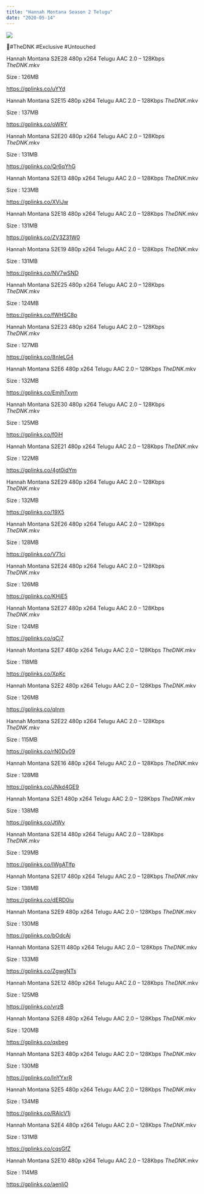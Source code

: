 ```yaml
---
title: "Hannah Montana Season 2 Telugu"
date: "2020-05-14"
---
```


![](https://jiocinemaweb.cdn.jio.com/jioimages.cdn.jio.com/content/entry/dynamiccontent/thumbs/350/-/0/66/10/1532694281538_1537964369487_p_medium.jpg)

🌟#TheDNK #Exclusive #Untouched

Hannah Montana S2E28 480p x264 Telugu AAC 2.0 – 128Kbps _TheDNK_.mkv

Size : 126MB

https://gplinks.co/uYYd

Hannah Montana S2E15 480p x264 Telugu AAC 2.0 – 128Kbps _TheDNK_.mkv

Size : 137MB

https://gplinks.co/oWRY

Hannah Montana S2E20 480p x264 Telugu AAC 2.0 – 128Kbps _TheDNK_.mkv

Size : 131MB

https://gplinks.co/Qr6qYhG

Hannah Montana S2E13 480p x264 Telugu AAC 2.0 – 128Kbps _TheDNK_.mkv

Size : 123MB

https://gplinks.co/XViJw

Hannah Montana S2E18 480p x264 Telugu AAC 2.0 – 128Kbps _TheDNK_.mkv

Size : 131MB

https://gplinks.co/ZV3Z31W0

Hannah Montana S2E19 480p x264 Telugu AAC 2.0 – 128Kbps _TheDNK_.mkv

Size : 131MB

https://gplinks.co/NV7wSND

Hannah Montana S2E25 480p x264 Telugu AAC 2.0 – 128Kbps _TheDNK_.mkv

Size : 124MB

https://gplinks.co/fWHSC8p

Hannah Montana S2E23 480p x264 Telugu AAC 2.0 – 128Kbps _TheDNK_.mkv

Size : 127MB

https://gplinks.co/8nIeLG4

Hannah Montana S2E6 480p x264 Telugu AAC 2.0 – 128Kbps _TheDNK_.mkv

Size : 132MB

https://gplinks.co/EmjhTxym

Hannah Montana S2E30 480p x264 Telugu AAC 2.0 – 128Kbps _TheDNK_.mkv

Size : 125MB

https://gplinks.co/f0iH

Hannah Montana S2E21 480p x264 Telugu AAC 2.0 – 128Kbps _TheDNK_.mkv

Size : 122MB

https://gplinks.co/4gt0idYm

Hannah Montana S2E29 480p x264 Telugu AAC 2.0 – 128Kbps _TheDNK_.mkv

Size : 132MB

https://gplinks.co/19X5

Hannah Montana S2E26 480p x264 Telugu AAC 2.0 – 128Kbps _TheDNK_.mkv

Size : 128MB

https://gplinks.co/V71ci

Hannah Montana S2E24 480p x264 Telugu AAC 2.0 – 128Kbps _TheDNK_.mkv

Size : 126MB

https://gplinks.co/KHiE5

Hannah Montana S2E27 480p x264 Telugu AAC 2.0 – 128Kbps _TheDNK_.mkv

Size : 124MB

https://gplinks.co/qCj7

Hannah Montana S2E7 480p x264 Telugu AAC 2.0 – 128Kbps _TheDNK_.mkv

Size : 118MB

https://gplinks.co/XpKc

Hannah Montana S2E2 480p x264 Telugu AAC 2.0 – 128Kbps _TheDNK_.mkv

Size : 126MB

https://gplinks.co/qlnm

Hannah Montana S2E22 480p x264 Telugu AAC 2.0 – 128Kbps _TheDNK_.mkv

Size : 115MB

https://gplinks.co/rN0Dv09

Hannah Montana S2E16 480p x264 Telugu AAC 2.0 – 128Kbps _TheDNK_.mkv

Size : 128MB

https://gplinks.co/JNkd4GE9

Hannah Montana S2E1 480p x264 Telugu AAC 2.0 – 128Kbps _TheDNK_.mkv

Size : 138MB

https://gplinks.co/JtWy

Hannah Montana S2E14 480p x264 Telugu AAC 2.0 – 128Kbps _TheDNK_.mkv

Size : 129MB

https://gplinks.co/IWgATlfp

Hannah Montana S2E17 480p x264 Telugu AAC 2.0 – 128Kbps _TheDNK_.mkv

Size : 138MB

https://gplinks.co/dERD0iu

Hannah Montana S2E9 480p x264 Telugu AAC 2.0 – 128Kbps _TheDNK_.mkv

Size : 130MB

https://gplinks.co/bOdcAj

Hannah Montana S2E11 480p x264 Telugu AAC 2.0 – 128Kbps _TheDNK_.mkv

Size : 133MB

https://gplinks.co/ZgwgNTs

Hannah Montana S2E12 480p x264 Telugu AAC 2.0 – 128Kbps _TheDNK_.mkv

Size : 125MB

https://gplinks.co/vrzB

Hannah Montana S2E8 480p x264 Telugu AAC 2.0 – 128Kbps _TheDNK_.mkv

Size : 120MB

https://gplinks.co/qxbeg

Hannah Montana S2E3 480p x264 Telugu AAC 2.0 – 128Kbps _TheDNK_.mkv

Size : 130MB

https://gplinks.co/InYYxrR

Hannah Montana S2E5 480p x264 Telugu AAC 2.0 – 128Kbps _TheDNK_.mkv

Size : 134MB

https://gplinks.co/RAlcV1j

Hannah Montana S2E4 480p x264 Telugu AAC 2.0 – 128Kbps _TheDNK_.mkv

Size : 131MB

https://gplinks.co/cqsGfZ

Hannah Montana S2E10 480p x264 Telugu AAC 2.0 – 128Kbps _TheDNK_.mkv

Size : 114MB

https://gplinks.co/aenIiO
